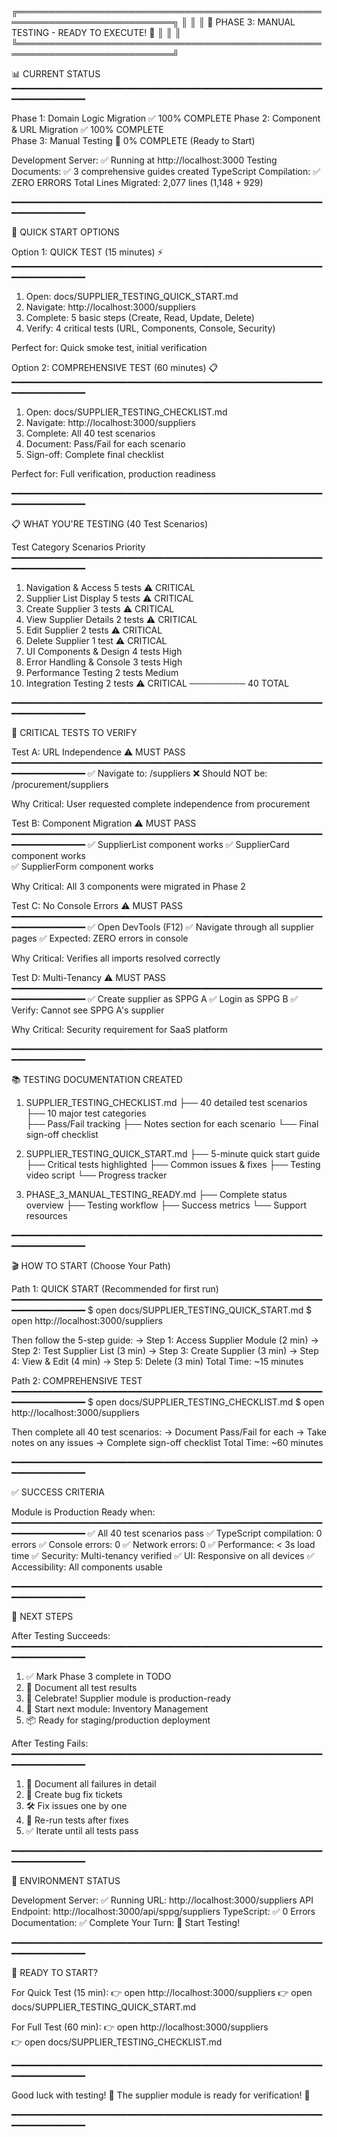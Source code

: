 ╔═══════════════════════════════════════════════════════════════════════════╗
║                                                                           ║
║              🎉 PHASE 3: MANUAL TESTING - READY TO EXECUTE! 🎉           ║
║                                                                           ║
╚═══════════════════════════════════════════════════════════════════════════╝

📊 CURRENT STATUS
━━━━━━━━━━━━━━━━━━━━━━━━━━━━━━━━━━━━━━━━━━━━━━━━━━━━━━━━━━━━━━━━━━━━━━━━━

Phase 1: Domain Logic Migration         ✅ 100% COMPLETE
Phase 2: Component & URL Migration      ✅ 100% COMPLETE  
Phase 3: Manual Testing                 🧪 0% COMPLETE (Ready to Start)

Development Server:                     ✅ Running at http://localhost:3000
Testing Documents:                      ✅ 3 comprehensive guides created
TypeScript Compilation:                 ✅ ZERO ERRORS
Total Lines Migrated:                   2,077 lines (1,148 + 929)

━━━━━━━━━━━━━━━━━━━━━━━━━━━━━━━━━━━━━━━━━━━━━━━━━━━━━━━━━━━━━━━━━━━━━━━━━

🚀 QUICK START OPTIONS

Option 1: QUICK TEST (15 minutes) ⚡
━━━━━━━━━━━━━━━━━━━━━━━━━━━━━━━━━━━━━━━━━━━━━━━━━━━━━━━━━━━━━━━━━━━━━━━━━
1. Open: docs/SUPPLIER_TESTING_QUICK_START.md
2. Navigate: http://localhost:3000/suppliers
3. Complete: 5 basic steps (Create, Read, Update, Delete)
4. Verify: 4 critical tests (URL, Components, Console, Security)

Perfect for: Quick smoke test, initial verification

Option 2: COMPREHENSIVE TEST (60 minutes) 📋
━━━━━━━━━━━━━━━━━━━━━━━━━━━━━━━━━━━━━━━━━━━━━━━━━━━━━━━━━━━━━━━━━━━━━━━━━
1. Open: docs/SUPPLIER_TESTING_CHECKLIST.md
2. Navigate: http://localhost:3000/suppliers
3. Complete: All 40 test scenarios
4. Document: Pass/Fail for each scenario
5. Sign-off: Complete final checklist

Perfect for: Full verification, production readiness

━━━━━━━━━━━━━━━━━━━━━━━━━━━━━━━━━━━━━━━━━━━━━━━━━━━━━━━━━━━━━━━━━━━━━━━━━

📋 WHAT YOU'RE TESTING (40 Test Scenarios)

Test Category                           Scenarios    Priority
━━━━━━━━━━━━━━━━━━━━━━━━━━━━━━━━━━━━━━━━━━━━━━━━━━━━━━━━━━━━━━━━━━━━━━━━━
1. Navigation & Access                  5 tests      ⚠️  CRITICAL
2. Supplier List Display                5 tests      ⚠️  CRITICAL
3. Create Supplier                      3 tests      ⚠️  CRITICAL
4. View Supplier Details                2 tests      ⚠️  CRITICAL
5. Edit Supplier                        2 tests      ⚠️  CRITICAL
6. Delete Supplier                      1 test       ⚠️  CRITICAL
7. UI Components & Design               4 tests      High
8. Error Handling & Console             3 tests      High
9. Performance Testing                  2 tests      Medium
10. Integration Testing                 2 tests      ⚠️  CRITICAL
                                        ─────────
                                        40 TOTAL

━━━━━━━━━━━━━━━━━━━━━━━━━━━━━━━━━━━━━━━━━━━━━━━━━━━━━━━━━━━━━━━━━━━━━━━━━

🎯 CRITICAL TESTS TO VERIFY

Test A: URL Independence               ⚠️  MUST PASS
━━━━━━━━━━━━━━━━━━━━━━━━━━━━━━━━━━━━━━━━━━━━━━━━━━━━━━━━━━━━━━━━━━━━━━━━━
✅ Navigate to: /suppliers
❌ Should NOT be: /procurement/suppliers

Why Critical: User requested complete independence from procurement

Test B: Component Migration            ⚠️  MUST PASS
━━━━━━━━━━━━━━━━━━━━━━━━━━━━━━━━━━━━━━━━━━━━━━━━━━━━━━━━━━━━━━━━━━━━━━━━━
✅ SupplierList component works
✅ SupplierCard component works  
✅ SupplierForm component works

Why Critical: All 3 components were migrated in Phase 2

Test C: No Console Errors               ⚠️  MUST PASS
━━━━━━━━━━━━━━━━━━━━━━━━━━━━━━━━━━━━━━━━━━━━━━━━━━━━━━━━━━━━━━━━━━━━━━━━━
✅ Open DevTools (F12)
✅ Navigate through all supplier pages
✅ Expected: ZERO errors in console

Why Critical: Verifies all imports resolved correctly

Test D: Multi-Tenancy                   ⚠️  MUST PASS
━━━━━━━━━━━━━━━━━━━━━━━━━━━━━━━━━━━━━━━━━━━━━━━━━━━━━━━━━━━━━━━━━━━━━━━━━
✅ Create supplier as SPPG A
✅ Login as SPPG B
✅ Verify: Cannot see SPPG A's supplier

Why Critical: Security requirement for SaaS platform

━━━━━━━━━━━━━━━━━━━━━━━━━━━━━━━━━━━━━━━━━━━━━━━━━━━━━━━━━━━━━━━━━━━━━━━━━

📚 TESTING DOCUMENTATION CREATED

1. SUPPLIER_TESTING_CHECKLIST.md
   ├── 40 detailed test scenarios
   ├── 10 major test categories  
   ├── Pass/Fail tracking
   ├── Notes section for each scenario
   └── Final sign-off checklist

2. SUPPLIER_TESTING_QUICK_START.md
   ├── 5-minute quick start guide
   ├── Critical tests highlighted
   ├── Common issues & fixes
   ├── Testing video script
   └── Progress tracker

3. PHASE_3_MANUAL_TESTING_READY.md
   ├── Complete status overview
   ├── Testing workflow
   ├── Success metrics
   └── Support resources

━━━━━━━━━━━━━━━━━━━━━━━━━━━━━━━━━━━━━━━━━━━━━━━━━━━━━━━━━━━━━━━━━━━━━━━━━

🎬 HOW TO START (Choose Your Path)

Path 1: QUICK START (Recommended for first run)
━━━━━━━━━━━━━━━━━━━━━━━━━━━━━━━━━━━━━━━━━━━━━━━━━━━━━━━━━━━━━━━━━━━━━━━━━
$ open docs/SUPPLIER_TESTING_QUICK_START.md
$ open http://localhost:3000/suppliers

Then follow the 5-step guide:
→ Step 1: Access Supplier Module (2 min)
→ Step 2: Test Supplier List (3 min)
→ Step 3: Create Supplier (3 min)
→ Step 4: View & Edit (4 min)
→ Step 5: Delete (3 min)
Total Time: ~15 minutes

Path 2: COMPREHENSIVE TEST
━━━━━━━━━━━━━━━━━━━━━━━━━━━━━━━━━━━━━━━━━━━━━━━━━━━━━━━━━━━━━━━━━━━━━━━━━
$ open docs/SUPPLIER_TESTING_CHECKLIST.md
$ open http://localhost:3000/suppliers

Then complete all 40 test scenarios:
→ Document Pass/Fail for each
→ Take notes on any issues
→ Complete sign-off checklist
Total Time: ~60 minutes

━━━━━━━━━━━━━━━━━━━━━━━━━━━━━━━━━━━━━━━━━━━━━━━━━━━━━━━━━━━━━━━━━━━━━━━━━

✅ SUCCESS CRITERIA

Module is Production Ready when:
━━━━━━━━━━━━━━━━━━━━━━━━━━━━━━━━━━━━━━━━━━━━━━━━━━━━━━━━━━━━━━━━━━━━━━━━━
✅ All 40 test scenarios pass
✅ TypeScript compilation: 0 errors
✅ Console errors: 0
✅ Network errors: 0
✅ Performance: < 3s load time
✅ Security: Multi-tenancy verified
✅ UI: Responsive on all devices
✅ Accessibility: All components usable

━━━━━━━━━━━━━━━━━━━━━━━━━━━━━━━━━━━━━━━━━━━━━━━━━━━━━━━━━━━━━━━━━━━━━━━━━

🎯 NEXT STEPS

After Testing Succeeds:
━━━━━━━━━━━━━━━━━━━━━━━━━━━━━━━━━━━━━━━━━━━━━━━━━━━━━━━━━━━━━━━━━━━━━━━━━
1. ✅ Mark Phase 3 complete in TODO
2. 📝 Document all test results
3. 🎊 Celebrate! Supplier module is production-ready
4. 🚀 Start next module: Inventory Management
5. 📦 Ready for staging/production deployment

After Testing Fails:
━━━━━━━━━━━━━━━━━━━━━━━━━━━━━━━━━━━━━━━━━━━━━━━━━━━━━━━━━━━━━━━━━━━━━━━━━
1. 🐛 Document all failures in detail
2. 🔧 Create bug fix tickets
3. 🛠️ Fix issues one by one
4. 🔄 Re-run tests after fixes
5. ✅ Iterate until all tests pass

━━━━━━━━━━━━━━━━━━━━━━━━━━━━━━━━━━━━━━━━━━━━━━━━━━━━━━━━━━━━━━━━━━━━━━━━━

🔧 ENVIRONMENT STATUS

Development Server:                     ✅ Running
URL:                                    http://localhost:3000/suppliers
API Endpoint:                           http://localhost:3000/api/sppg/suppliers
TypeScript:                             ✅ 0 Errors
Documentation:                          ✅ Complete
Your Turn:                              🧪 Start Testing!

━━━━━━━━━━━━━━━━━━━━━━━━━━━━━━━━━━━━━━━━━━━━━━━━━━━━━━━━━━━━━━━━━━━━━━━━━

🚀 READY TO START?

For Quick Test (15 min):
👉 open http://localhost:3000/suppliers
👉 open docs/SUPPLIER_TESTING_QUICK_START.md

For Full Test (60 min):
👉 open http://localhost:3000/suppliers  
👉 open docs/SUPPLIER_TESTING_CHECKLIST.md

━━━━━━━━━━━━━━━━━━━━━━━━━━━━━━━━━━━━━━━━━━━━━━━━━━━━━━━━━━━━━━━━━━━━━━━━━

Good luck with testing! 🎉
The supplier module is ready for verification! 🚀

━━━━━━━━━━━━━━━━━━━━━━━━━━━━━━━━━━━━━━━━━━━━━━━━━━━━━━━━━━━━━━━━━━━━━━━━━
